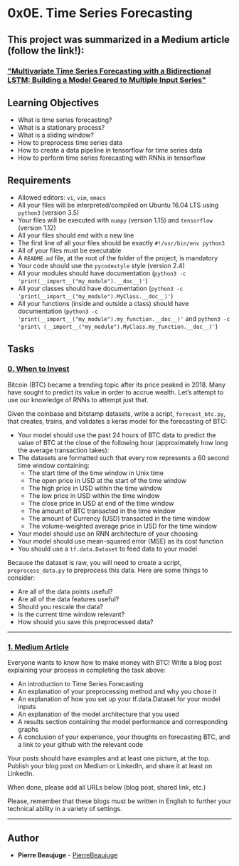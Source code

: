 # 0x0E. Time Series Forecasting

## This project was summarized in a Medium article (follow the link!):
### ["Multivariate Time Series Forecasting with a Bidirectional LSTM: Building a Model Geared to Multiple Input Series"](https://medium.com/@pierre.beaujuge/multivariate-time-series-forecasting-with-a-bidirectional-lstm-building-a-model-geared-to-4f020a160636)

## Learning Objectives

- What is time series forecasting?
- What is a stationary process?
- What is a sliding window?
- How to preprocess time series data
- How to create a data pipeline in tensorflow for time series data
- How to perform time series forecasting with RNNs in tensorflow

## Requirements

- Allowed editors: `vi`, `vim`, `emacs`
- All your files will be interpreted/compiled on Ubuntu 16.04 LTS using `python3` (version 3.5)
- Your files will be executed with `numpy` (version 1.15) and `tensorflow` (version 1.12)
- All your files should end with a new line
- The first line of all your files should be exactly `#!/usr/bin/env python3`
- All of your files must be executable
- A `README.md` file, at the root of the folder of the project, is mandatory
- Your code should use the `pycodestyle` style (version 2.4)
- All your modules should have documentation (`python3 -c 'print(__import__("my_module").__doc__)'`)
- All your classes should have documentation (`python3 -c 'print(__import__("my_module").MyClass.__doc__)'`)
- All your functions (inside and outside a class) should have documentation (`python3 -c 'print(__import__("my_module").my_function.__doc__)'` and `python3 -c 'print\
(__import__("my_module").MyClass.my_function.__doc__)'`)

## Tasks

### [0. When to Invest](./forecast_btc.py)

Bitcoin (BTC) became a trending topic after its price peaked in 2018. Many have sought to predict its value in order to accrue wealth. Let’s attempt to use our knowledge of RNNs to attempt just that.

Given the coinbase and bitstamp datasets, write a script, `forecast_btc.py`, that creates, trains, and validates a keras model for the forecasting of BTC:

- Your model should use the past 24 hours of BTC data to predict the value of BTC at the close of the following hour (approximately how long the average transaction takes):
- The datasets are formatted such that every row represents a 60 second time window containing:
  - The start time of the time window in Unix time
  - The open price in USD at the start of the time window
  - The high price in USD within the time window
  - The low price in USD within the time window
  - The close price in USD at end of the time window
  - The amount of BTC transacted in the time window
  - The amount of Currency (USD) transacted in the time window
  - The volume-weighted average price in USD for the time window
- Your model should use an RNN architecture of your choosing
- Your model should use mean-squared error (MSE) as its cost function
- You should use a `tf.data.Dataset` to feed data to your model

Because the dataset is raw, you will need to create a script, `preprocess_data.py` to preprocess this data. Here are some things to consider:
- Are all of the data points useful?
- Are all of the data features useful?
- Should you rescale the data?
- Is the current time window relevant?
- How should you save this preprocessed data?

---

### [1. Medium Article](https://medium.com/@pierre.beaujuge/multivariate-time-series-forecasting-with-a-bidirectional-lstm-building-a-model-geared-to-4f020a160636)

Everyone wants to know how to make money with BTC! Write a blog post explaining your process in completing the task above:

- An introduction to Time Series Forecasting
- An explanation of your preprocessing method and why you chose it
- An explanation of how you set up your tf.data.Dataset for your model inputs
- An explanation of the model architecture that you used
- A results section containing the model performance and corresponding graphs
- A conclusion of your experience, your thoughts on forecasting BTC, and a link to your github with the relevant code

Your posts should have examples and at least one picture, at the top. Publish your blog post on Medium or LinkedIn, and share it at least on LinkedIn.

When done, please add all URLs below (blog post, shared link, etc.)

Please, remember that these blogs must be written in English to further your technical ability in a variety of settings.

---

## Author

- **Pierre Beaujuge** - [PierreBeaujuge](https://github.com/PierreBeaujuge)